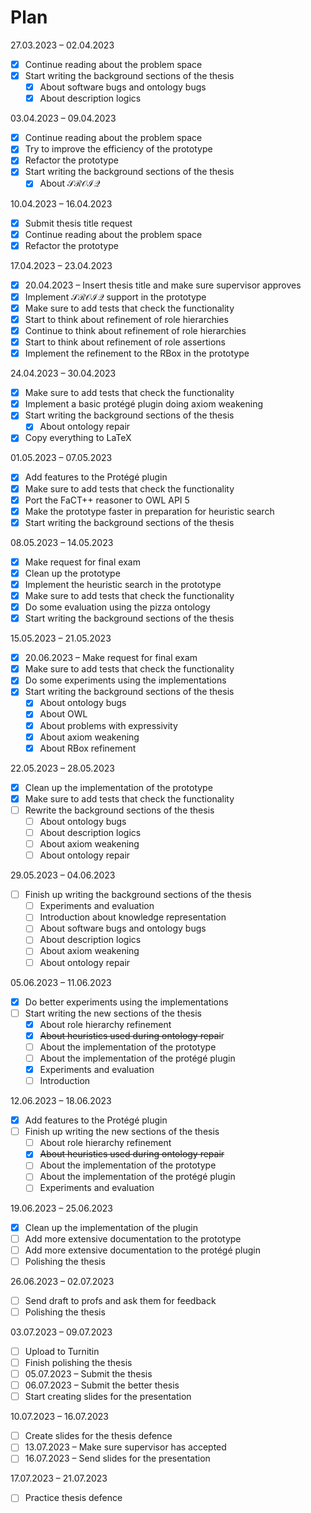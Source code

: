 # Plan

27.03.2023 – 02.04.2023

- [x]  Continue reading about the problem space
- [x]  Start writing the background sections of the thesis
    - [x]  About software bugs and ontology bugs
    - [x]  About description logics

03.04.2023 – 09.04.2023

- [x]  Continue reading about the problem space
- [x]  Try to improve the efficiency of the prototype
- [x]  Refactor the prototype
- [x]  Start writing the background sections of the thesis
    - [x]  About $\mathcal{SROIQ}$

10.04.2023 – 16.04.2023

- [x]  Submit thesis title request
- [x]  Continue reading about the problem space
- [x]  Refactor the prototype

17.04.2023 – 23.04.2023

- [x]  20.04.2023 – Insert thesis title and make sure supervisor approves
- [x]  Implement $\mathcal{SROIQ}$ support in the prototype
- [x]  Make sure to add tests that check the functionality
- [x]  Start to think about refinement of role hierarchies
- [x]  Continue to think about refinement of role hierarchies
- [x]  Start to think about refinement of role assertions
- [x]  Implement the refinement to the RBox in the prototype

24.04.2023 – 30.04.2023

- [x]  Make sure to add tests that check the functionality
- [x]  Implement a basic protégé plugin doing axiom weakening
- [x]  Start writing the background sections of the thesis
    - [x]  About ontology repair
- [x]  Copy everything to LaTeX

01.05.2023 – 07.05.2023

- [x]  Add features to the Protégé plugin
- [x]  Make sure to add tests that check the functionality
- [x]  Port the FaCT++ reasoner to OWL API 5
- [x]  Make the prototype faster in preparation for heuristic search
- [x]  Start writing the background sections of the thesis

08.05.2023 – 14.05.2023

- [x]  Make request for final exam
- [x]  Clean up the prototype
- [x]  Implement the heuristic search in the prototype
- [x]  Make sure to add tests that check the functionality
- [x]  Do some evaluation using the pizza ontology
- [x]  Start writing the background sections of the thesis

15.05.2023 – 21.05.2023

- [x]  20.06.2023 – Make request for final exam
- [x]  Make sure to add tests that check the functionality
- [x]  Do some experiments using the implementations
- [x]  Start writing the background sections of the thesis
    - [x]  About ontology bugs
    - [x]  About OWL
    - [x]  About problems with expressivity
    - [x]  About axiom weakening
    - [x]  About RBox refinement

22.05.2023 – 28.05.2023

- [x]  Clean up the implementation of the prototype
- [x]  Make sure to add tests that check the functionality
- [ ]  Rewrite the background sections of the thesis
    - [ ]  About ontology bugs
    - [ ]  About description logics
    - [ ]  About axiom weakening
    - [ ]  About ontology repair

29.05.2023 – 04.06.2023

- [ ]  Finish up writing the background sections of the thesis
    - [ ]  Experiments and evaluation
    - [ ]  Introduction about knowledge representation
    - [ ]  About software bugs and ontology bugs
    - [ ]  About description logics
    - [ ]  About axiom weakening
    - [ ]  About ontology repair

05.06.2023 – 11.06.2023

- [x]  Do better experiments using the implementations
- [ ]  Start writing the new sections of the thesis
    - [x]  About role hierarchy refinement
    - [x]  ~~About heuristics used during ontology repai~~r
    - [ ]  About the implementation of the prototype
    - [ ]  About the implementation of the protégé plugin
    - [x]  Experiments and evaluation
    - [ ]  Introduction

12.06.2023 – 18.06.2023

- [x]  Add features to the Protégé plugin
- [ ]  Finish up writing the new sections of the thesis
    - [ ]  About role hierarchy refinement
    - [x]  ~~About heuristics used during ontology repair~~
    - [ ]  About the implementation of the prototype
    - [ ]  About the implementation of the protégé plugin
    - [ ]  Experiments and evaluation

19.06.2023 – 25.06.2023

- [x]  Clean up the implementation of the plugin
- [ ]  Add more extensive documentation to the prototype
- [ ]  Add more extensive documentation to the protégé plugin
- [ ]  Polishing the thesis

26.06.2023 – 02.07.2023

- [ ]  Send draft to profs and ask them for feedback
- [ ]  Polishing the thesis

03.07.2023 – 09.07.2023

- [ ]  Upload to Turnitin
- [ ]  Finish polishing the thesis
- [ ]  05.07.2023 – Submit the thesis
- [ ]  06.07.2023 – Submit the better thesis
- [ ]  Start creating slides for the presentation

10.07.2023 – 16.07.2023

- [ ]  Create slides for the thesis defence
- [ ]  13.07.2023 – Make sure supervisor has accepted
- [ ]  16.07.2023 – Send slides for the presentation

17.07.2023 – 21.07.2023

- [ ]  Practice thesis defence

